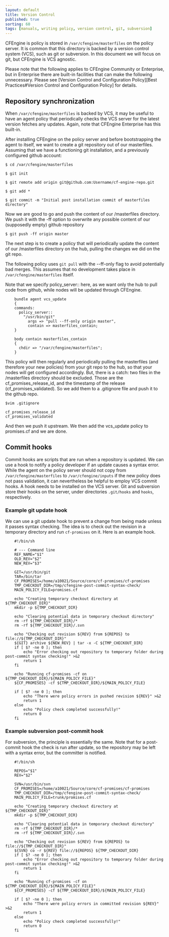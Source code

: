 ```yaml
---
layout: default
title: Version Control
published: true
sorting: 60
tags: [manuals, writing policy, version control, git, subversion]
---
```


CFEngine is policy is stored in `/var/cfengine/masterfiles` on the policy
server. It is common that this directory is backed by a version control system
(VCS), such as git or subversion. In this document we will focus on git, but
CFEngine is VCS agnostic.

Please note that the following applies to CFEngine Community or
Enterprise, but in Enterprise there are built-in facilities that can
make the following unnecessary. Please see
[Version Control and Configuration Policy][Best Practices#Version Control and Configuration Policy]
for details.

## Repository synchronization

When `/var/cfengine/masterfiles` is backed by VCS, it may be useful to have an
agent policy that periodically checks the VCS server for the latest version
fetches any updates.  Again, note that CFEngine Enterprise has this built-in.

After installing CFEngine on the policy server and before bootstrapping the agent
to itself, we want to create a git repository out of our masterfiles.
Assuming that we have a functioning git installation, and a previously configured
github account:

    $ cd /var/cfengine/masterfiles

    $ git init

    $ git remote add origin git@github.com:Username/cf-engine-repo.git

    $ git add *

    $ git commit -m "Initial post installation commit of masterfiles directory"

Now we are good to go and push the content of our /masterfiles directory.
We push it with the -ff option to overwrite any possible content of our (supposedly
empty) github repository

    $ git push -ff origin master

The next step is to create a policy that will periodically update the content of
our /masterfiles directory on the hub, pulling the changes we did on the git repo.

The following policy uses `git pull` with the --ff-only flag to avoid
potentially bad merges. This assumes that no development takes place in
`/var/cfengine/masterfiles` itself.

Note that we specify policy_server:: here, as we want only the hub to pull code
from github, while nodes will be updated through CFEngine.


```cf3
    bundle agent vcs_update
    {
    commands:
      policy_server::
        "/usr/bin/git"
          args => "pull --ff-only origin master",
          contain => masterfiles_contain;
    }

    body contain masterfiles_contain
    {
      chdir => "/var/cfengine/masterfiles";
    }
```
This policy will then regularly and periodically pulling the masterfiles
(and therefore your new policies) from your git repo to the hub, so that your
nodes will get configured accordingly. But, there is a catch: two files in the
/masterfiles directory should be excluded. Those are the cf_promises_release_id,
and the timestamp of the release (cf_promises_validated). So we add them to a
.gitignore file and push it to the github repo.

    $vim .gitignore

    cf_promises_release_id
    cf_promises_validated

And then we push it upstream. We then add the vcs_update policy to promises.cf
and we are done.

## Commit hooks


Commit hooks are scripts that are run when a repository is updated. We can use 
a hook to notify a policy developer if an update causes a syntax error. While 
the agent on the policy server should not copy from 
`/var/cfengine/masterfiles` to `/var/cfengine/inputs` if the new policy does 
not pass validation, it can nevertheless be helpful to employ VCS commit 
hooks. A hook needs to be installed on the VCS server. Git and subversion 
store their hooks on the server, under directories `.git/hooks` and `hooks`, 
respectively.

### Example git update hook

We can use a git update hook to prevent a change from being made unless it 
passes syntax checking. The idea is to check out the revision in a temporary 
directory and run `cf-promises` on it. Here is an example hook.

```
    #!/bin/sh                                                                                                                                                                

    # --- Command line                                                                                                                                                       
    REF_NAME="$1"
    OLD_REV="$2"
    NEW_REV="$3"

    GIT=/usr/bin/git
    TAR=/bin/tar
    CF_PROMISES=/home/a10021/Source/core/cf-promises/cf-promises
    TMP_CHECKOUT_DIR=/tmp/cfengine-post-commit-syntax-check/
    MAIN_POLICY_FILE=promises.cf

    echo "Creating temporary checkout directory at ${TMP_CHECKOUT_DIR}"
    mkdir -p ${TMP_CHECKOUT_DIR}

    echo "Clearing potential data in temporary checkout directory"
    rm -rf ${TMP_CHECKOUT_DIR}/*
    rm -rf ${TMP_CHECKOUT_DIR}/.svn

    echo "Checking out revision ${REV} from ${REPOS} to file://${TMP_CHECKOUT_DIR}"
    ${GIT} archive ${NEW_REV} | tar -x -C ${TMP_CHECKOUT_DIR}
    if [ $? -ne 0 ]; then
        echo "Error checking out repository to temporary folder during post-commit syntax checking!" >&2
        return 1
    fi

    echo "Running cf-promises -cf on ${TMP_CHECKOUT_DIR}/${MAIN_POLICY_FILE}"
    ${CF_PROMISES} -cf ${TMP_CHECKOUT_DIR}/${MAIN_POLICY_FILE}

    if [ $? -ne 0 ]; then
        echo "There were policy errors in pushed revision ${REV}" >&2
        return 1
    else
        echo "Policy check completed successfully!"
        return 0
    fi
```

### Example subversion post-commit hook

For subversion, the principle is essentially the same. Note that for a 
post-commit hook the check is run after update, so the repository may be left 
with a syntax error, but the committer is notified.

```
    #!/bin/sh

    REPOS="$1"
    REV="$2"

    SVN=/usr/bin/svn
    CF_PROMISES=/home/a10021/Source/core/cf-promises/cf-promises
    TMP_CHECKOUT_DIR=/tmp/cfengine-post-commit-syntax-check/
    MAIN_POLICY_FILE=trunk/promises.cf

    echo "Creating temporary checkout directory at ${TMP_CHECKOUT_DIR}"
    mkdir -p ${TMP_CHECKOUT_DIR}

    echo "Clearing potential data in temporary checkout directory"
    rm -rf ${TMP_CHECKOUT_DIR}/*
    rm -rf ${TMP_CHECKOUT_DIR}/.svn

    echo "Checking out revision ${REV} from ${REPOS} to file://${TMP_CHECKOUT_DIR}"
    ${SVN} co -r ${REV} file://${REPOS} ${TMP_CHECKOUT_DIR}
    if [ $? -ne 0 ]; then
        echo "Error checking out repository to temporary folder during post-commit syntax checking!" >&2
        return 1
    fi

    echo "Running cf-promises -cf on ${TMP_CHECKOUT_DIR}/${MAIN_POLICY_FILE}"
    ${CF_PROMISES} -cf ${TMP_CHECKOUT_DIR}/${MAIN_POLICY_FILE}

    if [ $? -ne 0 ]; then
        echo "There were policy errors in committed revision ${REV}" >&2
        return 1
    else
        echo "Policy check completed successfully!"
        return 0
    fi
```
